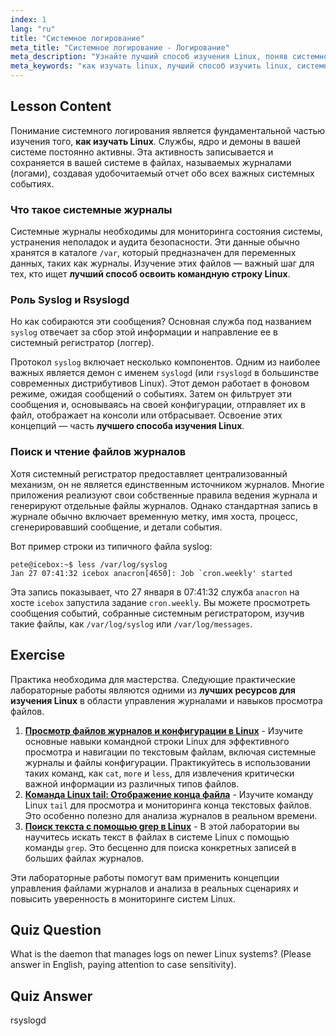```yaml
---
index: 1
lang: "ru"
title: "Системное логирование"
meta_title: "Системное логирование - Логирование"
meta_description: "Узнайте лучший способ изучения Linux, поняв системное логирование. Это руководство охватывает syslog, rsyslogd и то, как находить и читать файлы журналов в /var/log. Ключевая часть любого бесплатного онлайн-курса по Linux."
meta_keywords: "как изучать linux, лучший способ изучить linux, системное логирование linux, syslog, rsyslogd, var log, системные журналы, командная строка linux, лучшие ресурсы для изучения linux"
---
```


## Lesson Content

Понимание системного логирования является фундаментальной частью изучения того, **как изучать Linux**. Службы, ядро и демоны в вашей системе постоянно активны. Эта активность записывается и сохраняется в вашей системе в файлах, называемых журналами (логами), создавая удобочитаемый отчет обо всех важных системных событиях.

### Что такое системные журналы

Системные журналы необходимы для мониторинга состояния системы, устранения неполадок и аудита безопасности. Эти данные обычно хранятся в каталоге `/var`, который предназначен для переменных данных, таких как журналы. Изучение этих файлов — важный шаг для тех, кто ищет **лучший способ освоить командную строку Linux**.

### Роль Syslog и Rsyslogd

Но как собираются эти сообщения? Основная служба под названием `syslog` отвечает за сбор этой информации и направление ее в системный регистратор (логгер).

Протокол `syslog` включает несколько компонентов. Одним из наиболее важных является демон с именем `syslogd` (или `rsyslogd` в большинстве современных дистрибутивов Linux). Этот демон работает в фоновом режиме, ожидая сообщений о событиях. Затем он фильтрует эти сообщения и, основываясь на своей конфигурации, отправляет их в файл, отображает на консоли или отбрасывает. Освоение этих концепций — часть **лучшего способа изучения Linux**.

### Поиск и чтение файлов журналов

Хотя системный регистратор предоставляет централизованный механизм, он не является единственным источником журналов. Многие приложения реализуют свои собственные правила ведения журнала и генерируют отдельные файлы журналов. Однако стандартная запись в журнале обычно включает временную метку, имя хоста, процесс, сгенерировавший сообщение, и детали события.

Вот пример строки из типичного файла syslog:

```plaintext
pete@icebox:~$ less /var/log/syslog
Jan 27 07:41:32 icebox anacron[4650]: Job `cron.weekly' started
```

Эта запись показывает, что 27 января в 07:41:32 служба `anacron` на хосте `icebox` запустила задание `cron.weekly`. Вы можете просмотреть сообщения событий, собранные системным регистратором, изучив такие файлы, как `/var/log/syslog` или `/var/log/messages`.

## Exercise

Практика необходима для мастерства. Следующие практические лабораторные работы являются одними из **лучших ресурсов для изучения Linux** в области управления журналами и навыков просмотра файлов.

1.  **[Просмотр файлов журналов и конфигурации в Linux](https://labex.io/ru/labs/linux-viewing-log-and-configuration-files-in-linux-387914)** - Изучите основные навыки командной строки Linux для эффективного просмотра и навигации по текстовым файлам, включая системные журналы и файлы конфигурации. Практикуйтесь в использовании таких команд, как `cat`, `more` и `less`, для извлечения критически важной информации из различных типов файлов.
2.  **[Команда Linux tail: Отображение конца файла](https://labex.io/ru/labs/linux-linux-tail-command-file-end-display-214303)** - Изучите команду Linux `tail` для просмотра и мониторинга конца текстовых файлов. Это особенно полезно для анализа журналов в реальном времени.
3.  **[Поиск текста с помощью grep в Linux](https://labex.io/ru/labs/comptia-search-text-with-grep-in-linux-590841)** - В этой лаборатории вы научитесь искать текст в файлах в системе Linux с помощью команды `grep`. Это бесценно для поиска конкретных записей в больших файлах журналов.

Эти лабораторные работы помогут вам применить концепции управления файлами журналов и анализа в реальных сценариях и повысить уверенность в мониторинге систем Linux.

## Quiz Question

What is the daemon that manages logs on newer Linux systems? (Please answer in English, paying attention to case sensitivity).

## Quiz Answer

rsyslogd
